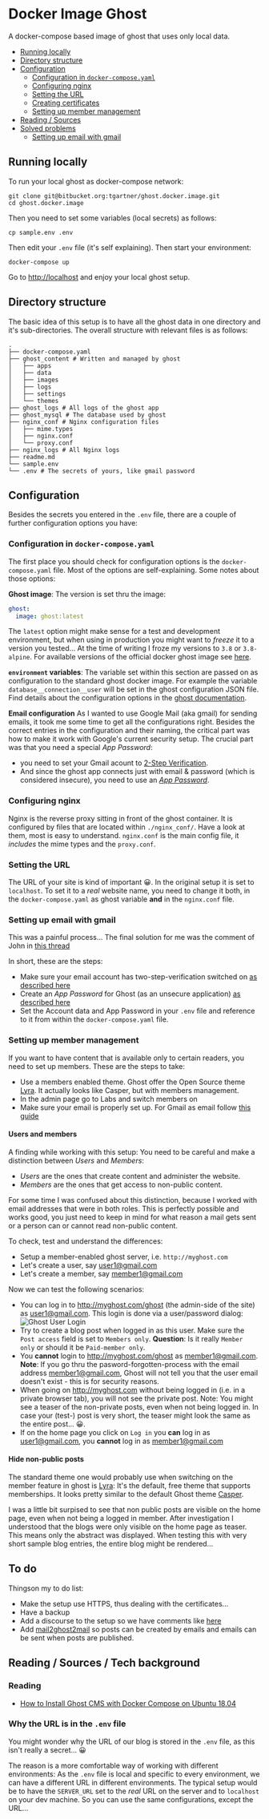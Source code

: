 # Docker Image Ghost

A docker-compose based image of ghost that uses only local data.

- [Running locally](#running-locally)
- [Directory structure](#directory-structure)
- [Configuration](#configuration)
  - [Configuration in `docker-compose.yaml`](#configuration-in--docker-composeyaml-)
  - [Configuring nginx](#configuring-nginx)
  - [Setting the URL](#setting-the-url)
  - [Creating certificates](#creating-certificates)
  - [Setting up member management](#setting-up-member-management)
- [Reading / Sources](#reading---sources)
- [Solved problems](#solved-problems)
  - [Setting up email with gmail](#setting-up-email-with-gmail)

## Running locally

To run your local ghost as docker-compose network:

```shell
git clone git@bitbucket.org:tgartner/ghost.docker.image.git
cd ghost.docker.image
```

Then you need to set some variables (local secrets) as follows:

```shell
cp sample.env .env
```

Then edit your `.env` file (it's self explaining). Then start your environment:

```shell
docker-compose up
```

Go to [http://localhost](http://localhost) and enjoy your local ghost setup.

## Directory structure

The basic idea of this setup is to have all the ghost data in one directory and it's sub-directories. The overall structure with relevant files is as follows:

```shell
.
├── docker-compose.yaml
├── ghost_content # Written and managed by ghost
│   ├── apps
│   ├── data
│   ├── images
│   ├── logs
│   ├── settings
│   └── themes
├── ghost_logs # All logs of the ghost app
├── ghost_mysql # The database used by ghost
├── nginx_conf # Nginx configuration files
│   ├── mime.types
│   ├── nginx.conf
│   └── proxy.conf
├── nginx_logs # All Nginx logs
├── readme.md
└── sample.env
└── .env # The secrets of yours, like gmail password
```

## Configuration

Besides the secrets you entered in the `.env` file, there are a couple of further configuration options you have:

### Configuration in `docker-compose.yaml`

The first place you should check for configuration options is the `docker-compose.yaml` file. Most of the options are self-explaining. Some notes about those options:

**Ghost image**: The version is set thru the image:

```yaml
ghost:
  image: ghost:latest
```

The `latest` option might make sense for a test and development environment, but when using in production you might want to _freeze_ it to a version you tested... At the time of writing I froze my versions to `3.8` or `3.8-alpine`. For available versions of the official docker ghost image see [here](https://hub.docker.com/_/ghost).

**`environment` variables**: The variable set within this section are passed on as configuration to the standard ghost docker image. For example the variable `database__connection__user` will be set in the ghost configuration JSON file. Find details about the configuration options in the [ghost documentation](https://ghost.org/docs/concepts/config/).

**Email configuration** As I wanted to use Google Mail (aka gmail) for sending emails, it took me some time to get all the configurations right. Besides the correct entries in the configuration and their naming, the critical part was how to make it work with Google's current security setup. The crucial part was that you need a special _App Password_:

- you need to set your Gmail acount to [2-Step Verification](https://www.google.com/landing/2step/).
- And since the ghost app connects just with email & password (which is considered insecure), you need to use an [_App Password_](https://support.google.com/accounts/answer/185833?hl=en).

### Configuring nginx

Nginx is the reverse proxy sitting in front of the ghost container. It is configured by files that are located within `./nginx_conf/`. Have a look at them, most is easy to understand. `nginx.conf` is the main config file, it _includes_ the mime types and the `proxy.conf`.

### Setting the URL

The URL of your site is kind of important 😀. In the original setup it is set to `localhost`. To set it to a _real_ website name, you need to change it both, in the `docker-compose.yaml` as ghost variable **and** in the `nginx.conf` file.

### Setting up email with gmail

This was a painful process... The final solution for me was the comment of John in [this thread](https://forum.ghost.org/t/gmail-email-problem-configuration/10421)

In short, these are the steps:

- Make sure your email account has two-step-verification switched on [as described here](https://support.google.com/accounts/answer/185839?hl=en&co=GENIE.Platform=Desktop)
- Create an _App Password_ for Ghost (as an unsecure application) [as described here](https://support.google.com/mail/answer/185833?hl=en)
- Set the Account data and App Password in your `.env` file and reference to it from within the `docker-compose.yaml` file.

### Setting up member management

If you want to have content that is available only to certain readers, you need to set up members. These are the steps to take:

- Use a members enabled theme. Ghost offer the Open Source theme [Lyra](https://github.com/TryGhost/Lyra). It actually looks like Casper, but with members management.
- In the admin page go to Labs and switch members on
- Make sure your email is properly set up. For Gmail as email follow [this guide](https://www.qoncious.com/questions/how-setup-ghost-send-email-using-gmail)

#### Users and members

A finding while working with this setup: You need to be careful and make a distinction between _Users_ and _Members_:

- _Users_ are the ones that create content and administer the website.
- _Members_ are the ones that get access to non-public content.

For some time I was confused about this distinction, because I worked with email addresses that were in both roles. This is perfectly possible and works good, you just need to keep in mind for what reason a mail gets sent or a person can or cannot read non-public content.

To check, test and understand the differences:

- Setup a member-enabled ghost server, i.e. `http://myghost.com`
- Let's create a user, say user1@gmail.com
- Let's create a member, say member1@gmail.com

Now we can test the following scenarios:

- You can log in to http://myghost.com/ghost (the admin-side of the site) as user1@gmail.com. This login is done via a user/password dialog: ![Ghost User Login](images/ghost-user-login.png)
- Try to create a blog post when logged in as this user. Make sure the `Post access` field is set to `Members only`.
  **Question**: Is it really `Member only` or should it be `Paid-member only`.
- You **cannot** login to http://myghost.com/ghost as member1@gmail.com.
  **Note**: If you go thru the pasword-forgotten-process with the email address member1@gmail.com, Ghost will not tell you that the user email doesn't exist - this is for security reasons.
- When going on http://myghost.com without being logged in (i.e. in a private browser tab), you will not see the private post.
  Note: You might see a teaser of the non-private posts, even when not being logged in. In case your (test-) post is very short, the teaser might look the same as the entire post... 😀.
- If on the home page you click on `Log in` you **can** log in as user1@gmail.com, you **cannot** log in as member1@gmail.com

#### Hide non-public posts

The standard theme one would probably use when switching on the member feature in ghost is [Lyra](https://github.com/TryGhost/Lyra): It's the default, free theme that supports memberships. It looks pretty similar to the default Ghost theme [Casper](https://github.com/TryGhost/Casper).

I was a little bit surpised to see that non public posts are visible on the home page, even when not being a logged in member. After investigation I understood that the blogs were only visible on the home page as teaser. This means only the abstract was displayed. When testing this with very short sample blog entries, the entire blog might be rendered...

## To do

Thingson my to do list:

- Make the setup use HTTPS, thus dealing with the certificates...
- Have a backup
- Add a discourse to the setup so we have comments like [here](https://ghost.org/integrations/discourse/)
- Add [mail2ghost2mail](https://github.com/tillg/mail2ghost2mail) so posts can be created by emails and emails can be sent when posts are published.

## Reading / Sources / Tech background

### Reading

- [How to Install Ghost CMS with Docker Compose on Ubuntu 18.04](https://www.linode.com/docs/websites/cms/how-to-install-ghost-cms-with-docker-compose-on-ubuntu-18-04/)

### Why the URL is in the `.env` file

You might wonder why the URL of our blog is stored in the `.env` file, as this isn't really a secret... 😀

The reason is a more comfortable way of working with different environments: As the `.env` file is local and specific to every environment, we can have a different URL in different environments. The typical setup would be to have the `SERVER_URL` set to the _real_ URL on the server and to `localhost` on your dev machine. So you can use the same configurations, except the URL...
